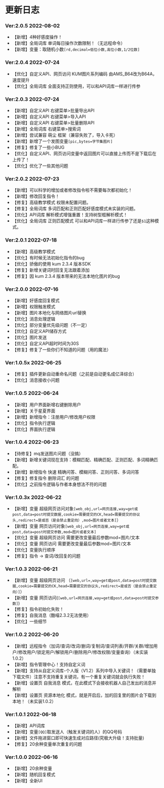 # 更新日志
### Ver:2.0.5 2022-08-02
- 【新增】4种好感度操作！
- 【新增】全局词库 单词每日操作次数限制！（无远程命令）
- 【新增】变量：取随机小数`[rd,decimal=低位小数,高位小数,1/2位数]`


### Ver:2.0.4 2022-07-24
- 【优化】自定义API、网页访问 KUM图片系列编码 由AMS_B64改为B64A，速度提升
- 【优化】全局词库 全面支持正则使用，可以和API词库一样进行传参

### Ver:2.0.3 2022-07-24
- 【新增】自定义API 右键菜单>批量导出API
- 【新增】自定义API 右键菜单>导入API
- 【新增】自定义API 右键菜单>批量删除API
- 【新增】全局词库 右键菜单>搜索词
- 【新增】尝试兼容 萌尘 框架（兼容失败了，导入卡死）
- 【新增】新增了一个发图变量`[pic,bytes=字节集图片]`
- 【修复】修复了一些小BUG
- 【优化】自定义API、网页访问变量中返回图片可以直接上传而不是下载后在上传了！
- 【优化】优化了一些其他问题



### Ver:2.0.2 2022-07-23
- 【新增】可以科学的增加或者修改指令啦不需要每次都初始化！
- 【新增】修改回复指令！
- 【修复】高级教学模式 权限未配置问题。
- 【修复】全局词库 多词匹配和正则匹配好感度模式未实装的问题。
- 【优化】API词库 解析模式增强重置！支持树型框解析模式！
- 【优化】全局词库 正则匹配模式 可以和API词库一样进行传参了还是`$1`这种模式。

### Ver:2.0.1 2022-07-18
- 【新增】高级教学模式
- 【优化】有时候无法初始化指令的bug
- 【优化】骄傲的使用 kum 2.3.4 版本SDK
- 【修复】新增关键词时回复无法跟着添加
- 【修复】因 kum 2.3.4 版本带来的无法本地化图片的bug

### Ver:2.0.0 2022-07-16
- 【新增】好感度回复模式
- 【新增】权限触发模式
- 【新增】图片本地化与网络图片url替换
- 【优化】消息处理逻辑
- 【优化】部分变量优先级问题（不一定）
- 【优化】自定义API储存方式
- 【优化】图片发送
- 【优化】自定义API超时时间为30S
- 【修复】修复了一些你们不知道的问题（用的魔法）

### Ver:1.0.5x 2022-06-25
- 【修复】插件更新自动重命名问题（之前是自动更名成亿泽综合）
- 【优化】消息接收小问题

### Ver:1.0.5 2022-06-24
- 【新增】用户界面新增右键删除用户
- 【新增】关于星夏界面
- 【新增】新增指令：注册用户/修改用户权限
- 【优化】指令执行逻辑
- 【优化】界面执行逻辑

### Ver:1.0.4 2022-06-23
- 【待修复】mq发送图片问题（没搞）
- 【新增】新增关键词现在支持：模糊匹配、精确匹配、正则匹配、多词精确匹配。
- 【新增】新增指令 快速 精确问答、模糊问答、正则问答、多词问答
- 【修复】修复指令 删除词汇 的问题
- 【优化】之前指令逻辑与作者本身想法不符的问题

### Ver:1.0.3x 2022-06-22
- 【新增】变量 超级网页访问对象`[web_obj,url=网页连接,way=get或post,data=post时提交数据,cookie=需要提交的CK,head=需要提交的协议头,redirect=是或否（是会禁止重定向）,mod=图片或者文本]`）
- 【新增】变量 网页访问对象`[web_obj,url=网页连接,way=get或post,data=post时提交参数,mod=图片或者文本]`
- 【优化】变量 超级网页访问 需要更改变量最后参数mod=图片/文本
- 【优化】变量 网页访问 需要更改变量最后参数mod=图片/文本
- 【优化】变量执行顺序
- 【修复】指令 -> 查词/改回复的问题

### Ver:1.0.3 2022-06-21
- 【新增】变量 超级网页访问 （`[web,url=,way=get或post,data=post时提交数据,cookie=需要提交的CK,head=需要提交的协议头,redirect=是或否（是会禁止重定向）]`）
- 【新增】变量 网页访问(`[web,url=网页连接,way=get或post,data=post时提交参数]`)
- 【修复】指令初始化失败！
- 【修复】自我消息（酷喵2.3.2无法使用）
- 【优化】一些细节


### Ver:1.0.2 2022-06-20
- 【新增】远程指令（加词/查词/改词/删词/复制词/查词列表/开群/关群/增加用户/修改用户/锁定用户/解锁用户/删除用户/修改权限/变量查询）（未实装1.0.2）
- 【新增】指令管理中心！支持自定义词
- 【新增】支持从自定义词库-个人版（V1.2）系列中导入关键词！（需要单独下载文件）注意不支持重复关键词，有一个重复关键词就会执行失败！
- 【新增】设置页 自我消息 模式，在此模式下会接收机器人自己发出的消息并解析
- 【新增】设置页 资源本地化 模式，就是开启后，加的回复里的图片会下载到本地！（未实装1.0.2）

### Ver:1.0.1 2022-06-18
- 【新增】API词库
- 【新增】变量`[QQ]`取发送人（触发关键词的人）的QQ号码
- 【新增】文件拖进窗口即可快速生成对应路径(究极大升级！支持批量)
- 【修复】20余种变量单次重复的问题


### Ver:1.0.0 2022-06-16
- 【新增】20余种变量
- 【新增】随机回复模式
- 【新增】全新UI
